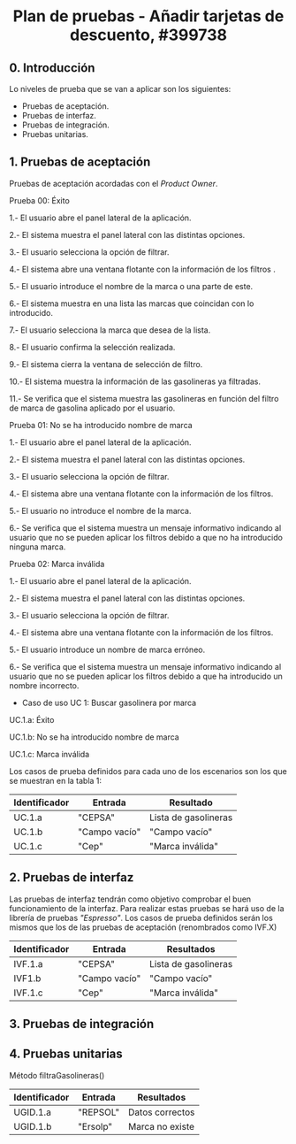 <h1 style="text-align:center">Plan de pruebas - Añadir tarjetas de descuento, #399738</h1>



## 0. Introducción 

Lo niveles de prueba que se van a aplicar son los siguientes:

* Pruebas de aceptación.
* Pruebas de interfaz. 
* Pruebas de integración.
* Pruebas unitarias.



## 1. Pruebas de aceptación

Pruebas de aceptación acordadas con el *Product Owner*.

Prueba 00: Éxito

1.- El usuario abre el panel lateral de la aplicación.

2.- El sistema muestra el panel lateral con las distintas opciones.

3.- El usuario selecciona la opción de filtrar.

4.- El sistema abre una ventana flotante con la información de los filtros .

5.- El usuario introduce el nombre de la marca o una parte de este.

6.- El sistema muestra en una lista las marcas que coincidan con lo introducido.

7.- El usuario selecciona la marca que desea de la lista.

8.- El usuario confirma la selección realizada.

9.- El sistema cierra la ventana de selección de filtro.

10.- El sistema muestra la información de las gasolineras ya filtradas.

11.- Se verifica que el sistema muestra las gasolineras en función del filtro de marca de gasolina aplicado por el usuario.



Prueba 01: No se ha introducido nombre de marca

1.- El usuario abre el panel lateral de la aplicación.

2.- El sistema muestra el panel lateral con las distintas opciones.

3.- El usuario selecciona la opción de filtrar.

4.- El sistema abre una ventana flotante con la información de los filtros.

5.- El usuario no introduce el nombre de la marca.

6.- Se verifica que el sistema muestra un mensaje informativo indicando al usuario que no se pueden aplicar los filtros debido a que no ha introducido ninguna marca.



Prueba 02: Marca inválida

1.- El usuario abre el panel lateral de la aplicación.

2.- El sistema muestra el panel lateral con las distintas opciones.

3.- El usuario selecciona la opción de filtrar.

4.- El sistema abre una ventana flotante con la información de los filtros.

5.- El usuario introduce un nombre de marca erróneo.

6.- Se verifica que el sistema muestra un mensaje informativo indicando al usuario que no se pueden aplicar los filtros debido a que ha introducido un nombre incorrecto.

* Caso de uso UC 1:  Buscar gasolinera por marca

UC.1.a: Éxito

UC.1.b: No se ha introducido nombre de marca

UC.1.c: Marca inválida 

Los casos de prueba definidos para cada uno de los escenarios son los que se muestran en la tabla 1:



| Identificador | Entrada       | Resultado            |
| :------------ | ------------- | -------------------- |
| UC.1.a        | "CEPSA"       | Lista de gasolineras |
| UC.1.b        | "Campo vacío" | "Campo vacío"        |
| UC.1.c        | "Cep"         | "Marca inválida"     |



## 2. Pruebas de interfaz 

Las pruebas de interfaz tendrán como objetivo comprobar el buen funcionamiento de la interfaz. Para realizar estas pruebas se hará uso de la librería de pruebas *"Espresso"*. Los casos de prueba definidos serán los mismos que los de las pruebas de aceptación (renombrados como IVF.X) 

| Identificador | Entrada       | Resultados           |
| ------------- | ------------- | -------------------- |
| IVF.1.a       | "CEPSA"       | Lista de gasolineras |
| IVF1.b        | "Campo vacío" | "Campo vacío"        |
| IVF.1.c       | "Cep"         | "Marca inválida"     |



## 3. Pruebas de integración 



## 4. Pruebas unitarias 



Método filtraGasolineras()

| Identificador | Entrada  | Resultados      |
| ------------- | -------- | --------------- |
| UGID.1.a      | "REPSOL" | Datos correctos |
| UGID.1.b      | "Ersolp" | Marca no existe |





